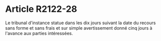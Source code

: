 # Article R2122-28

Le tribunal d'instance statue dans les dix jours suivant la date du recours sans forme et sans frais et sur simple avertissement donné cinq jours à l'avance aux parties intéressées.